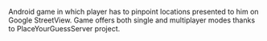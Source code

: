 Android game in which player has to pinpoint locations presented to him on Google StreetView. 
Game offers both single and multiplayer modes thanks to PlaceYourGuessServer project.
